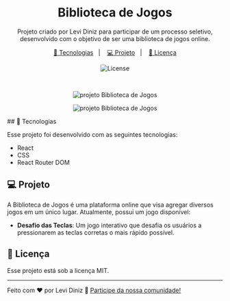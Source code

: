 <h1 align="center"> Biblioteca de Jogos </h1>

<p align="center">
Projeto criado por Levi Diniz para participar de um processo seletivo, desenvolvido com o objetivo de ser uma biblioteca de jogos online. <br/>
</p>

<p align="center">
  <a href="#-tecnologias">🚀 Tecnologias</a>&nbsp;&nbsp;&nbsp;|&nbsp;&nbsp;&nbsp;
  <a href="#-projeto">💻 Projeto</a>&nbsp;&nbsp;&nbsp;|&nbsp;&nbsp;&nbsp;
  <a href="#memo-licença">📝 Licença</a>
</p>

<p align="center">
  <img alt="License" src="https://img.shields.io/static/v1?label=license&message=MIT&color=49AA26&labelColor=000000">
</p>

<br>

<p align="center">
  <img alt="projeto Biblioteca de Jogos" src="https://cdn.discordapp.com/attachments/1036087848593535057/1251292137593765939/image.png?ex=666e0c1d&is=666cba9d&hm=072b8dcbd53f0529507fdff46e6d6573e1bbdb812003837ceb9a0f772c232e68&">
</p>
<p align="center">
  <img alt="projeto Biblioteca de Jogos" src="https://cdn.discordapp.com/attachments/1036087848593535057/1251291489179406488/image.png?ex=666e0b82&is=666cba02&hm=a717cef097150d8ab54d34578067b4a4d6cf0bd6cfb7f95c3f04a95bdc9fe5c0&">
</p>
## 🚀 Tecnologias

Esse projeto foi desenvolvido com as seguintes tecnologias:

- React
- CSS
- React Router DOM

## 💻 Projeto

A Biblioteca de Jogos é uma plataforma online que visa agregar diversos jogos em um único lugar. Atualmente, possui um jogo disponível:

- **Desafio das Teclas**: Um jogo interativo que desafia os usuários a pressionarem as teclas corretas o mais rápido possível.

## 📝 Licença

Esse projeto está sob a licença MIT.

---

Feito com ♥ por Levi Diniz :wave: [Participe da nossa comunidade!](https://discord.gg/servidordosprogramadores)
